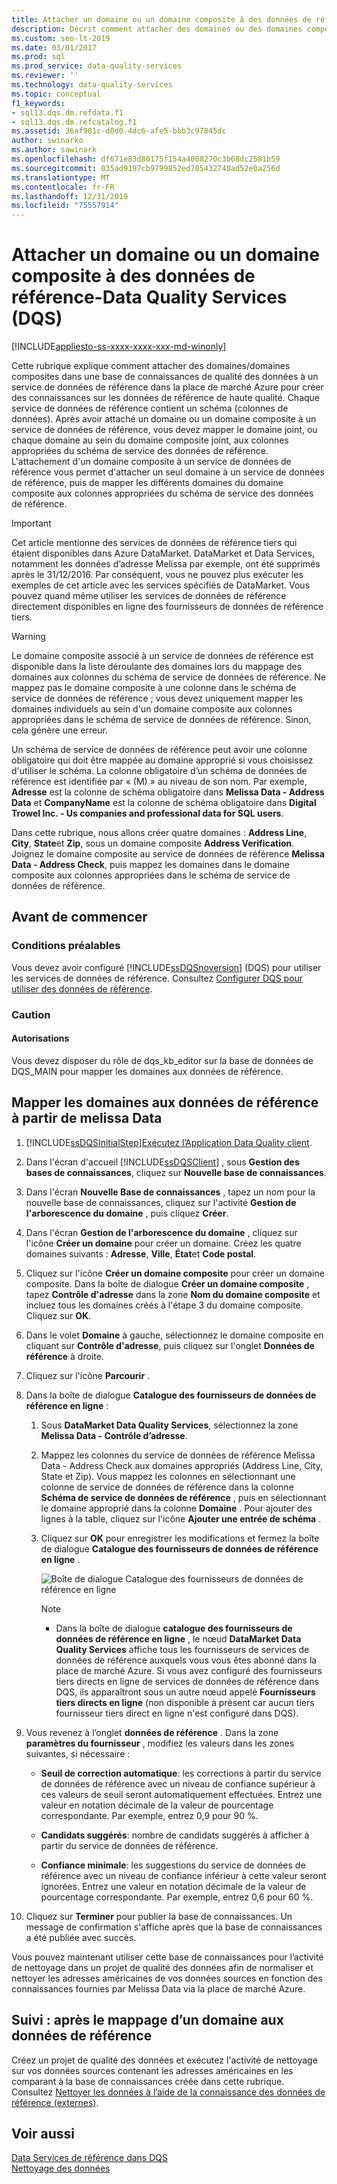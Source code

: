 ```yaml
---
title: Attacher un domaine ou un domaine composite à des données de référence
description: Décrit comment attacher des domaines ou des domaines composites dans une base de connaissances de qualité des données avec Data Quality Services (DQS) sur SQL Server.
ms.custom: seo-lt-2019
ms.date: 03/01/2017
ms.prod: sql
ms.prod_service: data-quality-services
ms.reviewer: ''
ms.technology: data-quality-services
ms.topic: conceptual
f1_keywords:
- sql13.dqs.dm.refdata.f1
- sql13.dqs.dm.refcatalog.f1
ms.assetid: 36af981c-d0d0-4dc6-afe5-bbb3c97845dc
author: swinarko
ms.author: sawinark
ms.openlocfilehash: df671e83d80175f154a4008270c3b68dc2581b59
ms.sourcegitcommit: 035ad9197cb9799852ed705432740ad52e0a256d
ms.translationtype: MT
ms.contentlocale: fr-FR
ms.lasthandoff: 12/31/2019
ms.locfileid: "75557914"
---
```

# <a name="attach-domain-or-composite-domain-to-reference-data---data-quality-services-dqs"></a>Attacher un domaine ou un domaine composite à des données de référence-Data Quality Services (DQS)

[!INCLUDE[appliesto-ss-xxxx-xxxx-xxx-md-winonly](../includes/appliesto-ss-xxxx-xxxx-xxx-md-winonly.md)]

  Cette rubrique explique comment attacher des domaines/domaines composites dans une base de connaissances de qualité des données à un service de données de référence dans la place de marché Azure pour créer des connaissances sur les données de référence de haute qualité. Chaque service de données de référence contient un schéma (colonnes de données). Après avoir attaché un domaine ou un domaine composite à un service de données de référence, vous devez mapper le domaine joint, ou chaque domaine au sein du domaine composite joint, aux colonnes appropriées du schéma de service des données de référence. L'attachement d'un domaine composite à un service de données de référence vous permet d'attacher un seul domaine à un service de données de référence, puis de mapper les différents domaines du domaine composite aux colonnes appropriées du schéma de service des données de référence.  

> [!IMPORTANT]
> Cet article mentionne des services de données de référence tiers qui étaient disponibles dans Azure DataMarket. DataMarket et Data Services, notamment les données d’adresse Melissa par exemple, ont été supprimés après le 31/12/2016. Par conséquent, vous ne pouvez plus exécuter les exemples de cet article avec les services spécifiés de DataMarket. Vous pouvez quand même utiliser les services de données de référence directement disponibles en ligne des fournisseurs de données de référence tiers.

> [!WARNING]  
>  Le domaine composite associé à un service de données de référence est disponible dans la liste déroulante des domaines lors du mappage des domaines aux colonnes du schéma de service de données de référence. Ne mappez pas le domaine composite à une colonne dans le schéma de service de données de référence ; vous devez uniquement mapper les domaines individuels au sein d'un domaine composite aux colonnes appropriées dans le schéma de service de données de référence. Sinon, cela génère une erreur.  
  
 Un schéma de service de données de référence peut avoir une colonne obligatoire qui doit être mappée au domaine approprié si vous choisissez d'utiliser le schéma. La colonne obligatoire d’un schéma de données de référence est identifiée par « (M) » au niveau de son nom. Par exemple, **Adresse** est la colonne de schéma obligatoire dans **Melissa Data - Address Data** et **CompanyName** est la colonne de schéma obligatoire dans **Digital Trowel Inc. - Us companies and professional data for SQL users**.  
  
 Dans cette rubrique, nous allons créer quatre domaines : **Address Line**, **City**, **State**et **Zip**, sous un domaine composite **Address Verification**. Joignez le domaine composite au service de données de référence **Melissa Data - Address Check**, puis mappez les domaines dans le domaine composite aux colonnes appropriées dans le schéma de service de données de référence.  
  
## <a name="before-you-begin"></a>Avant de commencer  
  
###  <a name="Prerequisites"></a>Conditions préalables  
 Vous devez avoir configuré [!INCLUDE[ssDQSnoversion](../includes/ssdqsnoversion-md.md)] (DQS) pour utiliser les services de données de référence. Consultez [Configurer DQS pour utiliser des données de référence](../data-quality-services/configure-dqs-to-use-reference-data.md).  
  
###  <a name="Security"></a>Caution  
  
#### <a name="permissions"></a>Autorisations  
 Vous devez disposer du rôle de dqs_kb_editor sur la base de données de DQS_MAIN pour mapper les domaines aux données de référence.  
  
##  <a name="Map"></a>Mapper les domaines aux données de référence à partir de melissa Data  
  
1.  [!INCLUDE[ssDQSInitialStep](../includes/ssdqsinitialstep-md.md)][Exécutez l’Application Data Quality client](../data-quality-services/run-the-data-quality-client-application.md).  
  
2.  Dans l'écran d'accueil [!INCLUDE[ssDQSClient](../includes/ssdqsclient-md.md)] , sous **Gestion des bases de connaissances**, cliquez sur **Nouvelle base de connaissances**.  
  
3.  Dans l'écran **Nouvelle Base de connaissances** , tapez un nom pour la nouvelle base de connaissances, cliquez sur l'activité **Gestion de l'arborescence du domaine** , puis cliquez **Créer**.  
  
4.  Dans l'écran **Gestion de l'arborescence du domaine** , cliquez sur l'icône **Créer un domaine** pour créer un domaine. Créez les quatre domaines suivants : **Adresse**, **Ville**, **État**et **Code postal**.  
  
5.  Cliquez sur l'icône **Créer un domaine composite** pour créer un domaine composite. Dans la boîte de dialogue **Créer un domaine composite** , tapez **Contrôle d'adresse** dans la zone **Nom du domaine composite** et incluez tous les domaines créés à l'étape 3 du domaine composite. Cliquez sur **OK**.  
  
6.  Dans le volet **Domaine** à gauche, sélectionnez le domaine composite en cliquant sur **Contrôle d'adresse**, puis cliquez sur l'onglet **Données de référence** à droite.  
  
7.  Cliquez sur l'icône **Parcourir** .  
  
8.  Dans la boîte de dialogue **Catalogue des fournisseurs de données de référence en ligne** :  
  
    1.  Sous **DataMarket Data Quality Services**, sélectionnez la zone **Melissa Data - Contrôle d’adresse**.  
  
    2.  Mappez les colonnes du service de données de référence Melissa Data - Address Check aux domaines appropriés (Address Line, City, State et Zip). Vous mappez les colonnes en sélectionnant une colonne de service de données de référence dans la colonne **Schéma de service de données de référence** , puis en sélectionnant le domaine approprié dans la colonne **Domaine** . Pour ajouter des lignes à la table, cliquez sur l'icône **Ajouter une entrée de schéma** .  
  
    3.  Cliquez sur **OK** pour enregistrer les modifications et fermez la boîte de dialogue **Catalogue des fournisseurs de données de référence en ligne** .  
  
         ![Boîte de dialogue Catalogue des fournisseurs de données de référence en ligne](../data-quality-services/media/dqs-onlinereferencedataproviderscatalog.gif "Boîte de dialogue Catalogue des fournisseurs de données de référence en ligne")  
  
        > [!NOTE]  
        >  -   Dans la boîte de dialogue **catalogue des fournisseurs de données de référence en ligne** , le nœud **DataMarket Data Quality Services** affiche tous les fournisseurs de services de données de référence auxquels vous vous êtes abonné dans la place de marché Azure. Si vous avez configuré des fournisseurs tiers directs en ligne de services de données de référence dans DQS, ils apparaîtront sous un autre nœud appelé **Fournisseurs tiers directs en ligne** (non disponible à présent car aucun tiers fournisseur tiers direct en ligne n'est configuré dans DQS).  
  
9. Vous revenez à l’onglet **données de référence** . Dans la zone **paramètres du fournisseur** , modifiez les valeurs dans les zones suivantes, si nécessaire :  
  
    -   **Seuil de correction automatique**: les corrections à partir du service de données de référence avec un niveau de confiance supérieur à ces valeurs de seuil seront automatiquement effectuées. Entrez une valeur en notation décimale de la valeur de pourcentage correspondante. Par exemple, entrez 0,9 pour 90 %.  
  
    -   **Candidats suggérés**: nombre de candidats suggérés à afficher à partir du service de données de référence.  
  
    -   **Confiance minimale**: les suggestions du service de données de référence avec un niveau de confiance inférieur à cette valeur seront ignorées. Entrez une valeur en notation décimale de la valeur de pourcentage correspondante. Par exemple, entrez 0,6 pour 60 %.  
  
10. Cliquez sur **Terminer** pour publier la base de connaissances. Un message de confirmation s'affiche après que la base de connaissances a été publiée avec succès.  
  
 Vous pouvez maintenant utiliser cette base de connaissances pour l’activité de nettoyage dans un projet de qualité des données afin de normaliser et nettoyer les adresses américaines de vos données sources en fonction des connaissances fournies par Melissa Data via la place de marché Azure.  
  
##  <a name="FollowUp"></a>Suivi : après le mappage d’un domaine aux données de référence  
 Créez un projet de qualité des données et exécutez l'activité de nettoyage sur vos données sources contenant les adresses américaines en les comparant à la base de connaissances créée dans cette rubrique. Consultez [Nettoyer les données à l’aide de la connaissance des données de référence &#40;externes&#41;](../data-quality-services/cleanse-data-using-reference-data-external-knowledge.md).  
  
## <a name="see-also"></a>Voir aussi  
 [Data Services de référence dans DQS](../data-quality-services/reference-data-services-in-dqs.md)   
 [Nettoyage des données](../data-quality-services/data-cleansing.md)  
  
  
